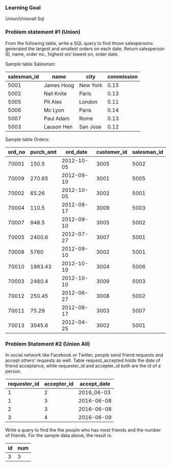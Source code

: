 ### Learning Goal
Union/Unionall Sql

### Problem statement #1 (Union)
From the following table, write a SQL query to find those salespersons generated the largest and smallest orders on each date. Return salesperson ID, name, order no., highest on/ lowest on, order date.

Sample table Salesman:

|salesman_id  |    name    |   city   | commission |
|-------------|------------|----------|------------|
|        5001 | James Hoog | New York |       0.15 |
|        5002 | Nail Knite | Paris    |       0.13 |
|        5005 | Pit Alex   | London   |       0.11 |
|        5006 | Mc Lyon    | Paris    |       0.14 |
|        5007 | Paul Adam  | Rome     |       0.13 |
|        5003 | Lauson Hen | San Jose |       0.12 |
        
Sample table Orders:

| ord_no | purch_amt | ord_date   | customer_id | salesman_id |
|--------|-----------|------------|-------------|-------------|
| 70001  | 150.5     | 2012-10-05 | 3005        | 5002        |
| 70009  | 270.65    | 2012-09-10 | 3001        | 5005        |
| 70002  | 65.26     | 2012-10-05 | 3002        | 5001        |
| 70004  | 110.5     | 2012-08-17 | 3009        | 5003        |
| 70007  | 948.5     | 2012-09-10 | 3005        | 5002        |
| 70005  | 2400.6    | 2012-07-27 | 3007        | 5001        |
| 70008  | 5760      | 2012-09-10 | 3002        | 5001        |
| 70010  | 1983.43   | 2012-10-10 | 3004        | 5006        |
| 70003  | 2480.4    | 2012-10-10 | 3009        | 5003        |
| 70012  | 250.45    | 2012-06-27 | 3008        | 5002        |
| 70011  | 75.29     | 2012-08-17 | 3003        | 5007        |
| 70013  | 3045.6    | 2012-04-25 | 3002        | 5001        |

### Problem Statement #2 (Union All)
In social network like Facebook or Twitter, people send friend requests and accept others’ requests as well.
Table request_accepted holds the date of friend acceptance, while requester_id and accepter_id both are the id of a person.

| requester_id | accepter_id | accept_date|
|--------------|-------------|------------|
| 1            | 2           | 2016_06-03 |
| 1            | 3           | 2016-06-08 |
| 2            | 3           | 2016-06-08 |
| 3            | 4           | 2016-06-09 |

Write a query to find the the people who has most friends and the number of friends. For the sample data above, the result is:

| id | num |
|----|-----|
| 3  | 3   |
